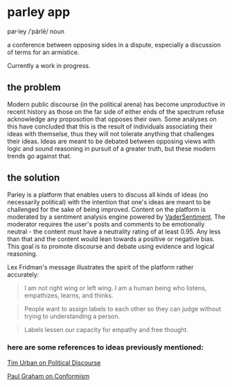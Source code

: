 # parley app

par·ley  /ˈpärlē/  noun

a conference between opposing sides in a dispute, especially a discussion of terms for an armistice.

Currently a work in progress.

## the problem
Modern public discourse (in the political arena) has become unproductive in recent history as those on the far side of either ends of the spectrum refuse acknowledge any proposotion that opposes their own. Some analyses on this have concluded that this is the result of individuals associating their ideas with themselse, thus they will not tolerate anything that challenges their ideas. Ideas are meant to be debated between opposing views with logic and sound reasoning in pursuit of a greater truth, but these modern trends go against that.

## the solution
Parley is a platform that enables users to discuss all kinds of ideas (no necessarily political) with the intention that one's ideas are meant to be challenged for the sake of being improved. Content on the platform is moderated by a sentiment analysis engine powered by [VaderSentiment](https://github.com/cjhutto/vaderSentiment). The moderator requires the user's posts and comments to be emotionally neutral - the content must have a neutrality rating of at least 0.95. Any less than that and the content would lean towards a positive or negative bias. This goal is to promote discourse and debate using evidence and logical reasoning.

Lex Fridman's message illustrates the spirit of the platform rather accurately:

> I am not right wing or left wing. I am a human being who listens, empathizes, learns, and thinks.

> People want to assign labels to each other so they can judge without trying to understanding a person.

> Labels lessen our capacity for empathy and free thought.

### here are some references to ideas previously mentioned:

[Tim Urban on Political Discourse](https://www.youtube.com/watch?v=ivDwzBYsED4)

[Paul Graham on Conformism](http://www.paulgraham.com/conformism.html)
